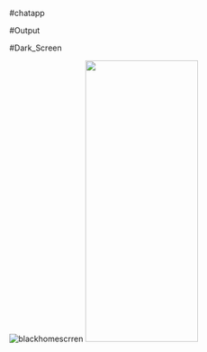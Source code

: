 #chatapp

#Output

#Dark_Screen

![blackhomescrren](https://github.com/EngUbaid/Chat-App/assets/149859912/348c85f3-c4e4-49f2-9603-1a310bbf194c)
<img src = "https://github.com/EngUbaid/Chat-App/assets/149859912/348c85f3-c4e4-49f2-9603-1a310bbf194c" width = 200 height = 500>

